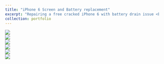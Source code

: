 ```yaml
---
title: "iPhone 6 Screen and Battery replacement"
excerpt: "Repairing a free cracked iPhone 6 with battery drain issue <br/><img src='/images/iphone1.jpg'>"
collection: portfolio
---
```

<img src='/images/iphone1.jpg'>
<br/>
<img src='/images/iphone2.jpg'>
<br/>
<img src='/images/iphone3.jpg'>
<br/>
<img src='/images/iphone4.jpg'>
<br/>
<img src='/images/iphone 5.png'>
<br/>
<img src='/images/iphone 6.png'>
